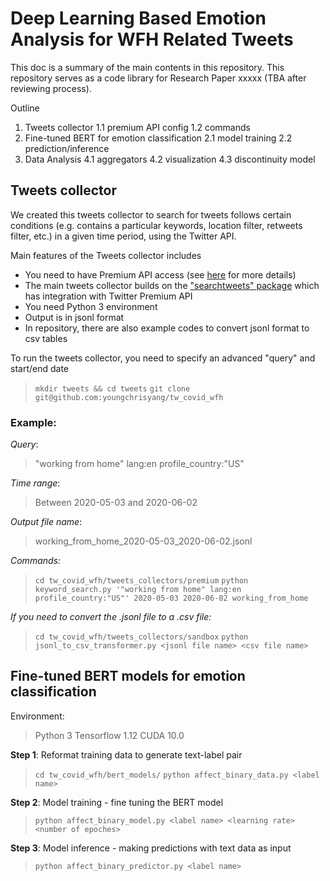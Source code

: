 # Deep Learning Based Emotion Analysis for WFH Related Tweets

This doc is a summary of the main contents in this repository. This repository serves as a code library for Research Paper xxxxx (TBA after reviewing process).  

Outline
 1. Tweets collector 
 1.1 premium API config
 1.2 commands
 2. Fine-tuned BERT for emotion classification 
 2.1 model training
 2.2 prediction/inference
 3. Data Analysis 
 4.1 aggregators
 4.2 visualization
 4.3 discontinuity model

## Tweets collector 

We created this tweets collector to search for tweets follows certain conditions (e.g. contains a particular keywords, location filter, retweets filter, etc.) in a given time period, using the Twitter API.

Main features of the Tweets collector includes
 - You need to have Premium API access (see [here](https://developer.twitter.com/en/products/twitter-api/premium-apis) for more details)
 - The main tweets collector builds on the ["searchtweets" package](https://twitterdev.github.io/search-tweets-python/searchtweets.html) which has integration with Twitter Premium API
 - You need Python 3 environment
 - Output is in jsonl format
 - In repository, there are also example codes to convert jsonl format to csv tables

To run the tweets collector, you need to specify an advanced "query" and start/end date
> `mkdir tweets && cd tweets`
> `git clone git@github.com:youngchrisyang/tw_covid_wfh`

###  Example:

*Query*:  

> "working from home" lang:en profile_country:"US"

*Time range*: 

> Between 2020-05-03 and 2020-06-02

*Output file name*:  

> working_from_home_2020-05-03_2020-06-02.jsonl

*Commands:*
> `cd tw_covid_wfh/tweets_collectors/premium`
> `python keyword_search.py '"working from home" lang:en profile_country:"US"' 2020-05-03 2020-06-02 working_from_home`

*If you need to convert the .jsonl file to a .csv file:*
> `cd tw_covid_wfh/tweets_collectors/sandbox`
> `python jsonl_to_csv_transformer.py <jsonl file name> <csv file name>`

## Fine-tuned BERT models for emotion classification 

Environment:

> Python 3
> Tensorflow 1.12
> CUDA 10.0

**Step 1**: Reformat training data to generate text-label pair

> `cd tw_covid_wfh/bert_models/`
> `python affect_binary_data.py <label name>`

**Step 2**: Model training - fine tuning the BERT model

> `python affect_binary_model.py <label name> <learning rate> <number of epoches>`

**Step 3**: Model inference - making predictions with text data as input
> `python affect_binary_predictor.py <label name>`



